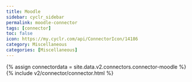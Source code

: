 ```yaml
---
title: Moodle
sidebar: cyclr_sidebar
permalink: moodle-connector
tags: [connector]
toc: false
icon: https://my.cyclr.com/api/ConnectorIcon/14186
category: Miscellaneous
categories: [Miscellaneous]
---
```

{% assign connectordata = site.data.v2.connectors.connector-moodle %}
{% include v2/connector/connector.html %}	